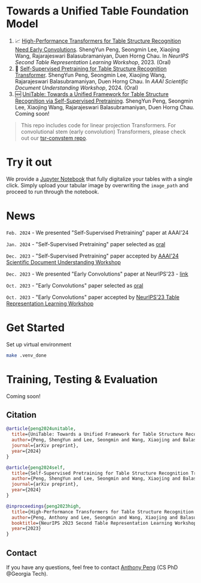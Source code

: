 # Towards a Unified Table Foundation Model

1.  📈 [High-Performance Transformers for Table Structure Recognition Need Early Convolutions](https://arxiv.org/abs/2311.05565). ShengYun Peng, Seongmin Lee, Xiaojing Wang, Rajarajeswari Balasubramaniyan, Duen Horng Chau. In *NeurIPS Second Table Representation Learning Workshop*, 2023. (Oral)
2.  🚀 [Self-Supervised Pretraining for Table Structure Recognition Transformer](https://arxiv.org/abs/2402.15578). ShengYun Peng, Seongmin Lee, Xiaojing Wang, Rajarajeswari Balasubramaniyan, Duen Horng Chau. In *AAAI Scientific Document Understanding Workshop*, 2024. (Oral)
3.  🆕 [UniTable: Towards a Unified Framework for Table Structure Recognition via Self-Supervised Pretraining](https://arxiv.org/abs/2403.04822). ShengYun Peng, Seongmin Lee, Xiaojing Wang, Rajarajeswari Balasubramaniyan, Duen Horng Chau. Coming soon!

> This repo includes code for linear projection Transformers. For convolutional stem (early convolution) Transformers, please check out our [tsr-convstem repo](https://github.com/poloclub/tsr-convstem). 

# Try it out
We provide a [Jupyter Notebook](https://github.com/poloclub/unitable/blob/main/notebooks/full_pipeline.ipynb) that fully digitalize your tables with a single click.
Simply upload your tabular image by overwriting the <code>image_path</code> and proceed to run through the notebook.

# News
`Feb. 2024` - We presented "Self-Supervised Pretraining" paper at AAAI'24

`Jan. 2024` - "Self-Supervised Pretraining" paper selected as [oral](https://sites.google.com/view/sdu-aaai24/schedule?authuser=0)

`Dec. 2023` - "Self-Supervised Pretraining" paper accepted by [AAAI'24 Scientific Document Understanding Workshop](https://sites.google.com/view/sdu-aaai24/schedule?authuser=0)

`Dec. 2023` - We presented "Early Convolutions" paper at NeurIPS'23 - [link](https://x.com/RealAnthonyPeng/status/1735715161476866135?s=20)

`Oct. 2023` - "Early Convolutions" paper selected as [oral](https://table-representation-learning.github.io/#accepted-papers)

`Oct. 2023` - "Early Convolutions" paper accepted by [NeurIPS'23 Table Representation Learning Workshop](https://table-representation-learning.github.io/)

# Get Started
Set up virtual environment
```bash
make .venv_done
```

# Training, Testing & Evaluation
Coming soon!

## Citation
```bibtex
@article{peng2024unitable,
  title={UniTable: Towards a Unified Framework for Table Structure Recognition via Self-Supervised Pretraining},
  author={Peng, ShengYun and Lee, Seongmin and Wang, Xiaojing and Balasubramaniyan, Rajarajeswari and Chau, Duen Horng},
  journal={arXiv preprint},
  year={2024}
}

@article{peng2024self,
  title={Self-Supervised Pretraining for Table Structure Recognition Transformer},
  author={Peng, ShengYun and Lee, Seongmin and Wang, Xiaojing and Balasubramaniyan, Rajarajeswari and Chau, Duen Horng},
  journal={arXiv preprint},
  year={2024}
}

@inproceedings{peng2023high,
  title={High-Performance Transformers for Table Structure Recognition Need Early Convolutions},
  author={Peng, Anthony and Lee, Seongmin and Wang, Xiaojing and Balasubramaniyan, Rajarajeswari Raji and Chau, Duen Horng},
  booktitle={NeurIPS 2023 Second Table Representation Learning Workshop},
  year={2023}
}
```
## Contact
If you have any questions, feel free to contact [Anthony Peng](https://shengyun-peng.github.io/) (CS PhD @Georgia Tech).

